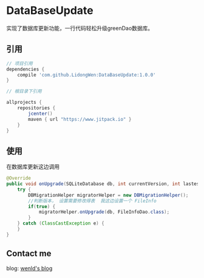 # DataBaseUpdate
实现了数据库更新功能，一行代码轻松升级greenDao数据库。

## 引用
```groovy
// 项目引用
dependencies {
    compile 'com.github.LidongWen:DataBaseUpdate:1.0.0'
}

// 根目录下引用

allprojects {
    repositories {
        jcenter()
        maven { url "https://www.jitpack.io" }
    }
}
```
## 使用
在数据库更新这边调用

```java
@Override
public void onUpgrade(SQLiteDatabase db, int currentVersion, int lastestVersion) {
    try {
        DBMigrationHelper migratorHelper = new DBMigrationHelper();
        //判断版本， 设置需要修改得表  我这边设置一个 FileInfo
        if(true) {
            migratorHelper.onUpgrade(db, FileInfoDao.class);
        }
    } catch (ClassCastException e) {
    }
}
```

## Contact me
blog: [wenld's blog](http://blog.csdn.net/sinat_15877283)
